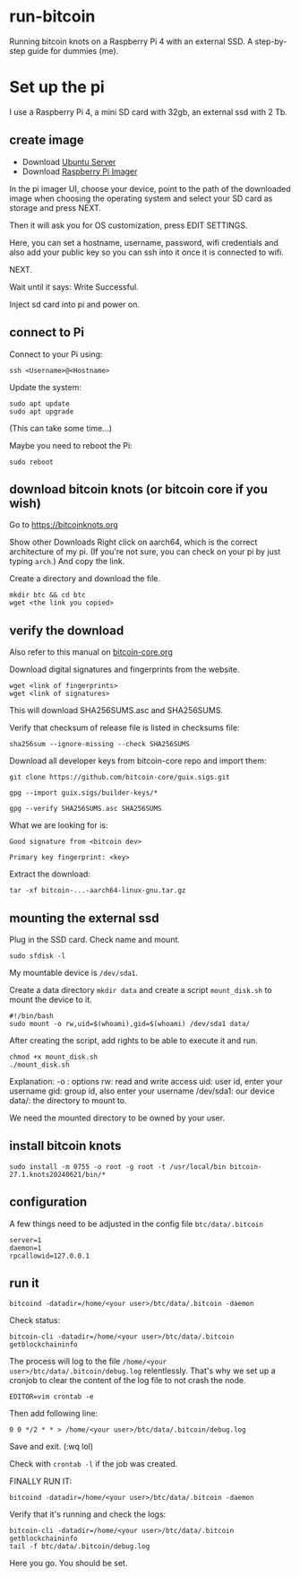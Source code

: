 # run-bitcoin
Running bitcoin knots on a Raspberry Pi 4 with an external SSD.
A step-by-step guide for dummies (me).

# Set up the pi

I use a Raspberry Pi 4, a mini SD card with 32gb, an external ssd with 2 Tb.

## create image
- Download [Ubuntu Server](https://ubuntu.com/download/raspberry-pi)
- Download [Raspberry Pi Imager](https://www.raspberrypi.com/software/)

In the pi imager UI, choose your device, point to the path of the downloaded image when 
choosing the operating system and select your SD card as storage and press NEXT.

Then it will ask you for OS customization, press EDIT SETTINGS.

Here, you can set a hostname, username, password, wifi credentials and also add your public key so you can ssh into it once it is connected to wifi.

NEXT.

Wait until it says: Write Successful.

Inject sd card into pi and power on.


## connect to Pi

Connect to your Pi using:

```
ssh <Username>@<Hostname>
```

Update the system:

```
sudo apt update
sudo apt upgrade
```
(This can take some time...)

Maybe you need to reboot the Pi:

```
sudo reboot
```

## download bitcoin knots (or bitcoin core if you wish)

Go to https://bitcoinknots.org 

Show other Downloads
Right click on aarch64, which is the correct architecture of my pi. (If you're not sure, you can check on your pi by just typing `arch`.)
And copy the link.

Create a directory and download the file.
```
mkdir btc && cd btc
wget <the link you copied>
```

## verify the download

Also refer to this manual on [bitcoin-core.org](https://bitcoincore.org/en/download/)

Download digital signatures and fingerprints from the website.

```
wget <link of fingerprints>
wget <link of signatures>
```
This will download SHA256SUMS.asc and SHA256SUMS.

Verify that checksum of release file is listed in checksums file:

```
sha256sum --ignore-missing --check SHA256SUMS 
```

Download all developer keys from bitcoin-core repo and import them:

```
git clone https://github.com/bitcoin-core/guix.sigs.git

gpg --import guix.sigs/builder-keys/*
```

```
gpg --verify SHA256SUMS.asc SHA256SUMS
```
What we are looking for is: 

```
Good signature from <bitcoin dev>

Primary key fingerprint: <key>
```

Extract the download:

```
tar -xf bitcoin-...-aarch64-linux-gnu.tar.gz
```

## mounting the external ssd

Plug in the SSD card. Check name and mount.

```
sudo sfdisk -l
```
My mountable device is `/dev/sda1`.

Create a data directory `mkdir data` and create a script `mount_disk.sh` to mount the device to it.

```
#!/bin/bash
sudo mount -o rw,uid=$(whoami),gid=$(whoami) /dev/sda1 data/
```
After creating the script, add rights to be able to execute it and run.

```
chmod +x mount_disk.sh
./mount_disk.sh
```

Explanation:
-o : options
rw: read and write access
uid: user id, enter your username
gid: group id, also enter your username
/dev/sda1: our device
data/: the directory to mount to.

We need the mounted directory to be owned by your user.

## install bitcoin knots

```
sudo install -m 0755 -o root -g root -t /usr/local/bin bitcoin-27.1.knots20240621/bin/*
```


## configuration
A few things need to be adjusted in the config file `btc/data/.bitcoin`
```
server=1
daemon=1
rpcallowid=127.0.0.1
```

## run it

```
bitcoind -datadir=/home/<your user>/btc/data/.bitcoin -daemon
```

Check status:

```
bitcoin-cli -datadir=/home/<your user>/btc/data/.bitcoin getblockchaininfo
```

The process will log to the file `/home/<your user>/btc/data/.bitcoin/debug.log` relentlessly.
That's why we set up a cronjob to clear the content of the log file to not crash the node.

```
EDITOR=vim crontab -e
```

Then add following line:

```
0 0 */2 * * > /home/<your user>/btc/data/.bitcoin/debug.log
```
Save and exit. (:wq lol)

Check with `crontab -l` if the job was created.


FINALLY RUN IT:

```
bitcoind -datadir=/home/<your user>/btc/data/.bitcoin -daemon
```

Verify that it's running and check the logs:

```
bitcoin-cli -datadir=/home/<your user>/btc/data/.bitcoin getblockchaininfo
tail -f btc/data/.bitcoin/debug.log
```

Here you go. You should be set.
